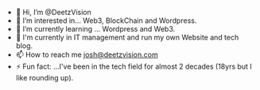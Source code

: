 - 👋 Hi, I’m @DeetzVision
- 👀 I’m interested in... Web3, BlockChain and Wordpress. 
- 🌱 I’m currently learning ... Wordpress and Web3. 
- 🧬 I'm currently in IT management and run my own Website and tech blog. 
- 📫 How to reach me josh@deetzvision.com 
- ⚡ Fun fact: ...I've been in the tech field for almost 2 decades (18yrs but I like rounding up). 


